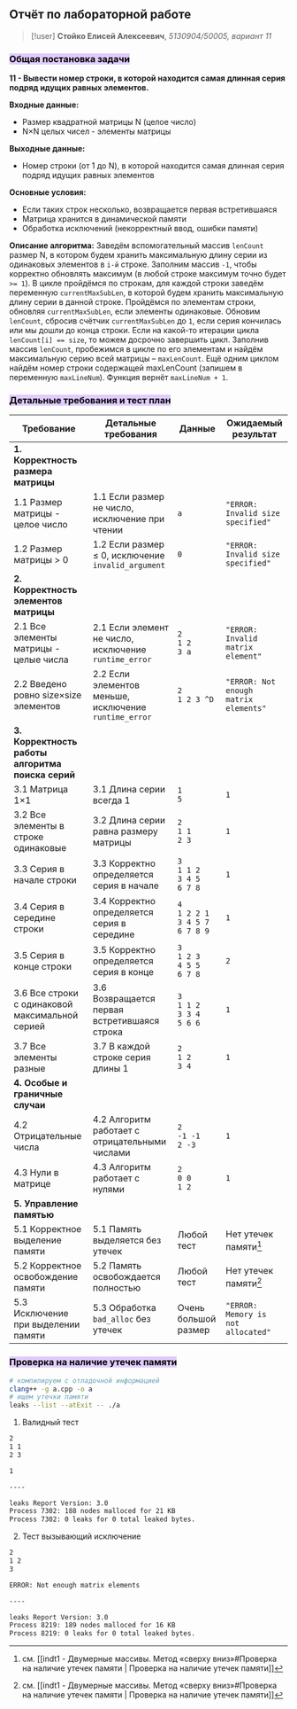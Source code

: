 ## Отчёт по лабораторной работе
> [!user]
> **Стойко Елисей Алексеевич**, *5130904/50005, вариант 11*

### <mark style="background: #D2B3FFA6;">Общая постановка задачи</mark>
**11 - Вывести номер строки, в которой находится самая длинная серия подряд идущих равных элементов.**

**Входные данные:**
- Размер квадратной матрицы N (целое число)
- N×N целых чисел - элементы матрицы

**Выходные данные:**
- Номер строки (от 1 до N), в которой находится самая длинная серия подряд идущих равных элементов

**Основные условия:**
- Если таких строк несколько, возвращается первая встретившаяся
- Матрица хранится в динамической памяти
- Обработка исключений (некорректный ввод, ошибки памяти)

**Описание алгоритма:**
Заведём вспомогательный массив `lenCount` размер N, в котором будем хранить максимальную длину серии из одинаковых элементов в `i-й` строке. Заполним массив `-1`, чтобы корректно обновлять максимум (в любой строке максимум точно будет `>= 1`). 
В цикле пройдёмся по строкам, для каждой строки заведём переменную `currentMaxSubLen`, в которой будем хранить максимальную длину серии в данной строке. Пройдёмся по элементам строки, обновляя `currentMaxSubLen`, если элементы одинаковые. Обновим `lenCount`, сбросив счётчик `currentMaxSubLen` до `1`, если серия кончилась или мы дошли до конца строки. Если на какой-то итерации цикла `lenCount[i] == size`, то можем досрочно завершить цикл.
Заполнив массив `lenCount`, пробежимся в цикле по его элементам и найдём максимальную серию всей матрицы – `maxLenCount`. Ещё одним циклом найдём номер строки содержащей maxLenCount (запишем в переменную `maxLineNum`).  Функция вернёт `maxLineNum + 1`.
<div class="page-break" style="page-break-before: always;"></div>

### <mark style="background: #D2B3FFA6;">Детальные требования и тест план</mark>

| Требование                                        | Детальные требования                                  | Данные                                     | Ожидаемый результат                   |
| ------------------------------------------------- | ----------------------------------------------------- | ------------------------------------------ | ------------------------------------- |
| **1. Корректность размера матрицы**               |                                                       |                                            |                                       |
| 1.1 Размер матрицы - целое число                  | 1.1 Если размер не число, исключение при чтении       | `a`                                        | `"ERROR: Invalid size specified"`     |
| 1.2 Размер матрицы > 0                            | 1.2 Если размер ≤ 0, исключение `invalid_argument`    | `0`                                        | `"ERROR: Invalid size specified"`     |
| **2. Корректность элементов матрицы**             |                                                       |                                            |                                       |
| 2.1 Все элементы матрицы - целые числа            | 2.1 Если элемент не число, исключение `runtime_error` | `2`<br>`1 2`<br>`3 a`                      | `"ERROR: Invalid matrix element"`     |
| 2.2 Введено ровно size×size элементов             | 2.2 Если элементов меньше, исключение `runtime_error` | `2`<br>`1 2 3 ^D`                          | `"ERROR: Not enough matrix elements"` |
| **3. Корректность работы алгоритма поиска серий** |                                                       |                                            |                                       |
| 3.1 Матрица 1×1                                   | 3.1 Длина серии всегда 1                              | `1`<br>`5`                                 | `1`                                   |
| 3.2 Все элементы в строке одинаковые              | 3.2 Длина серии равна размеру матрицы                 | `2`<br>`1 1`<br>`2 3`                      | `1`                                   |
| 3.3 Серия в начале строки                         | 3.3 Корректно определяется серия в начале             | `3`<br>`1 1 2`<br>`3 4 5`<br>`6 7 8`       | `1`                                   |
| 3.4 Серия в середине строки                       | 3.4 Корректно определяется серия в середине           | `4`<br>`1 2 2 1`<br>`3 4 5 7`<br>`6 7 8 9` | `1`                                   |
| 3.5 Серия в конце строки                          | 3.5 Корректно определяется серия в конце              | `3`<br>`1 2 3`<br>`4 5 5`<br>`6 7 8`       | `2`                                   |
| 3.6 Все строки с одинаковой максимальной серией   | 3.6 Возвращается первая встретившаяся строка          | `3`<br>`1 1 2`<br>`3 3 4`<br>`5 6 6`       | `1`                                   |
| 3.7 Все элементы разные                           | 3.7 В каждой строке серия длины 1                     | `2`<br>`1 2`<br>`3 4`                      | `1`                                   |
| **4. Особые и граничные случаи**                  |                                                       |                                            |                                       |
| 4.2 Отрицательные числа                           | 4.2 Алгоритм работает с отрицательными числами        | `2`<br>`-1 -1`<br>`2 -3`                   | `1`                                   |
| 4.3 Нули в матрице                                | 4.3 Алгоритм работает с нулями                        | `2`<br>`0 0`<br>`1 2`                      | `1`                                   |
| **5. Управление памятью**                         |                                                       |                                            |                                       |
| 5.1 Корректное выделение памяти                   | 5.1 Память выделяется без утечек                      | Любой тест                                 | Нет утечек памяти[^1]                 |
| 5.2 Корректное освобождение памяти                | 5.2 Память освобождается полностью                    | Любой тест                                 | Нет утечек памяти[^1]                 |
| 5.3 Исключение при выделении памяти               | 5.3 Обработка `bad_alloc` без утечек                  | Очень большой размер                       | `"ERROR: Memory is not allocated"`    |

<div class="page-break" style="page-break-before: always;"></div>

### <mark style="background: #D2B3FFA6;">Проверка на наличие утечек памяти</mark>
```bash
# компилируем с отладочной информацией
clang++ -g a.cpp -o a 
# ищем утечки памяти
leaks --list --atExit -- ./a
```

1. Валидный тест
```bash
2
1 1
2 3
```

```bash
1

----

leaks Report Version: 3.0
Process 7302: 188 nodes malloced for 21 KB
Process 7302: 0 leaks for 0 total leaked bytes.
```

2. Тест вызывающий исключение
```bash
2 
1 2
3
```

```bash
ERROR: Not enough matrix elements

----

leaks Report Version: 3.0
Process 8219: 189 nodes malloced for 16 KB
Process 8219: 0 leaks for 0 total leaked bytes.
```

[^1]: см. [[indt1 - Двумерные массивы. Метод «сверху вниз»#Проверка на наличие утечек памяти | Проверка на наличие утечек памяти]]
